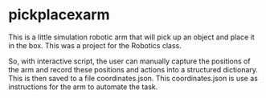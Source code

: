 # pickplacexarm
This is a little simulation robotic arm that will pick up an object and place it in the box.  This was a project for the Robotics class.  

So, with interactive script, the user can manually capture the positions of the arm and record these positions and actions into a structured dictionary.  This is then saved to a file coordinates.json.  This coordinates.json is use as instructions for the arm to automate the task.
